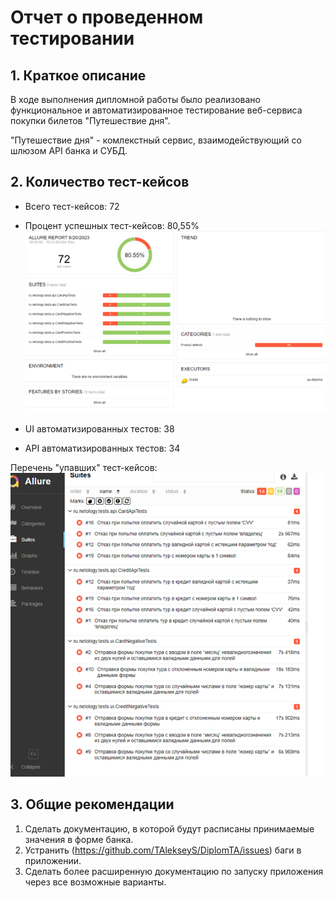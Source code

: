 # Отчет о проведенном тестировании

## 1. Краткое описание 

В ходе выполнения дипломной работы было реализовано функциональное
и автоматизированное тестирование веб-сервиса покупки билетов "Путешествие дня". 

"Путешествие дня" - комлекстный сервис, взаимодействующий со шлюзом API банка и СУБД.

## 2. Количество тест-кейсов

- Всего тест-кейсов: 72
- Процент успешных тест-кейсов: 80,55%
![irina_tests_summary_report.png](irina_tests_summary_report.png)

- UI автоматизированных тестов: 38
- API автоматизированных тестов: 34

Перечень "упавших" тест-кейсов: 
![irina_defect_report.png](irina_defect_report.png)

## 3. Общие рекомендации

1. Сделать документацию, в которой будут расписаны принимаемые значения в форме банка.
2. Устранить (https://github.com/TAlekseyS/DiplomTA/issues) баги в приложении.
3. Сделать более расширенную документацию по запуску приложения через все возможные варианты.